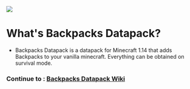 ![](https://raw.githubusercontent.com/Javier107/Backpacks-Datapack/master/wiki/BD_Banner.png) <h1>What's Backpacks Datapack?</h1> <ul> <li>Backpacks Datapack is a datapack for Minecraft 1.14 that adds Backpacks to your vanilla minecraft. Everything can be obtained on survival mode.</li> </ul> <h3>Continue to : <b><a href="https://github.com/Javier107/Backpacks-Datapack/wiki/Backpacks-Datapack-Wiki-(Page-1)">Backpacks Datapack Wiki</a></b></h3>
